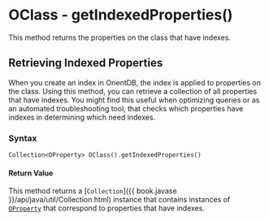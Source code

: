 
# OClass - getIndexedProperties()

This method returns the properties on the class that have indexes.

## Retrieving Indexed Properties

When you create an index in OrientDB, the index is applied to properties on the class.  Using this method, you can retrieve a collection of all properties that have indexes.  You might find this useful when optimizing queries or as an automated troubleshooting tool, that checks which properties have indexes in determining which need indexes.

### Syntax

```
Collection<OProperty> OClass().getIndexedProperties()
```

#### Return Value

This method returns a [`Collection`]({{ book.javase }}/api/java/util/Collection.html) instance that contains instances of [`OProperty`](../OProperty.md) that correspond to properties that have indexes.

